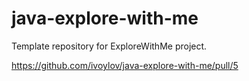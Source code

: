 # java-explore-with-me
Template repository for ExploreWithMe project.

https://github.com/ivoylov/java-explore-with-me/pull/5
